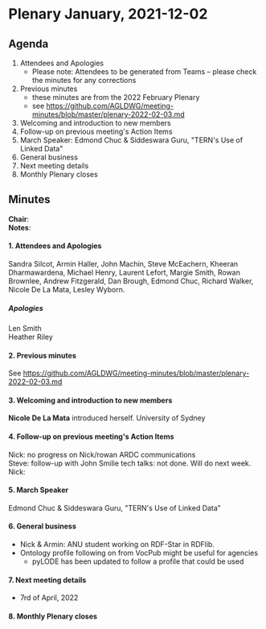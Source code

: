 # Plenary January, 2021-12-02

## Agenda

1. Attendees and Apologies
    * Please note: Attendees to be generated from Teams – please check the minutes for any corrections
2. Previous minutes
    * these minutes are from the 2022 February Plenary
    * see https://github.com/AGLDWG/meeting-minutes/blob/master/plenary-2022-02-03.md
3. Welcoming and introduction to new members
4. Follow-up on previous meeting's Action Items
5. March Speaker: Edmond Chuc & Siddeswara Guru, "TERN's Use of Linked Data"
7. General business 
8. Next meeting details
9. Monthly Plenary closes

## Minutes

**Chair**:  
**Notes**: 

#### 1. Attendees and Apologies

Sandra Silcot, Armin Haller, John Machin, Steve McEachern, Kheeran Dharmawardena, Michael Henry, Laurent Lefort, Margie Smith, Rowan Brownlee, Andrew Fitzgerald, Dan Brough, Edmond Chuc, Richard Walker, Nicole De La Mata, Lesley Wyborn.
   
##### Apologies

Len Smith  
Heather Riley  

#### 2. Previous minutes

See https://github.com/AGLDWG/meeting-minutes/blob/master/plenary-2022-02-03.md

#### 3. Welcoming and introduction to new members 

**Nicole De La Mata** introduced herself. University of Sydney

#### 4. Follow-up on previous meeting's Action Items

Nick: no progress on Nick/rowan ARDC communications  
Steve: follow-up with John Smilie tech talks: not done. Will do next week.
Nick: 

#### 5. March Speaker

Edmond Chuc & Siddeswara Guru, "TERN's Use of Linked Data"

#### 6. General business 

* Nick & Armin: ANU student working on RDF-Star in RDFlib.  
* Ontology profile following on from VocPub might be useful for agencies
    * pyLODE has been updated to follow a profile that could be used

#### 7. Next meeting details

* 7rd of April, 2022

#### 8. Monthly Plenary closes
